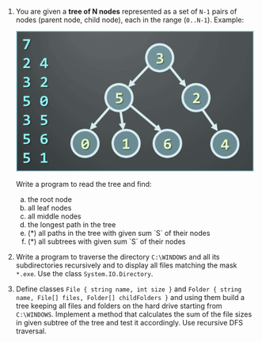 <article class="markdown-body entry-content" itemprop="text"><ol>
<li><p>You are given a <strong>tree of N nodes</strong> represented as a set of <code>N-1</code> pairs of nodes (parent node, child node), each in the range (<code>0..N-1</code>).
Example:</p>

<p><a href="/images/Problem1_Tree.png" target="_blank"><img src="images/Problem1_Tree.png" alt="Tree" style="max-width:100%;"></a></p>

<p>Write a program to read the tree and find:</p>

<ol type="a">
   <li>the root node</li>
   <li>all leaf nodes</li>
   <li>all middle nodes</li>
   <li>the longest path in the tree</li>
   <li>(*) all paths in the tree with given sum `S` of their nodes</li>
   <li>(*) all subtrees with given sum `S` of their nodes</li>
</ol></li>
<li><p>Write a program to traverse the directory <code>C:\WINDOWS</code> and all its subdirectories recursively and to display all files matching the mask <code>*.exe</code>. Use the class <code>System.IO.Directory</code>.</p></li>
<li><p>Define classes <code>File { string name, int size }</code> and <code>Folder { string name, File[] files, Folder[] childFolders }</code> and using them build a tree keeping all files and folders on the hard drive starting from <code>C:\WINDOWS</code>. Implement a method that calculates the sum of the file sizes in given subtree of the tree and test it accordingly. Use recursive DFS traversal.</p></li>
</ol>
</article>